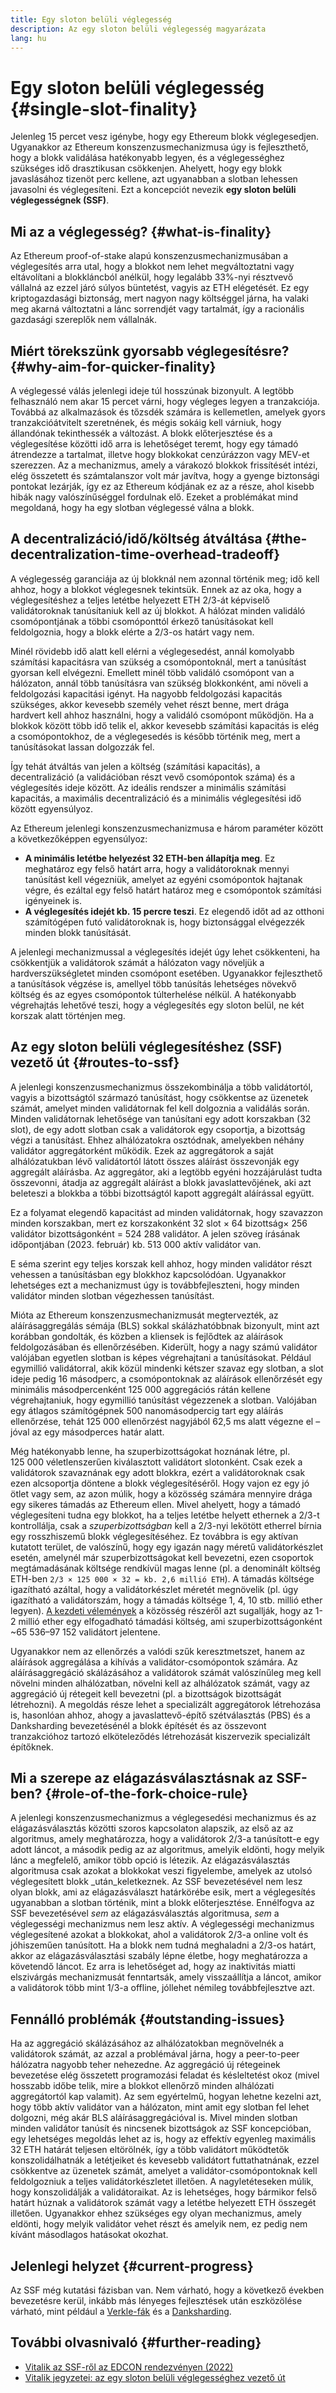 ```yaml
---
title: Egy sloton belüli véglegesség
description: Az egy sloton belüli véglegesség magyarázata
lang: hu
---
```


# Egy sloton belüli véglegesség {#single-slot-finality}

Jelenleg 15 percet vesz igénybe, hogy egy Ethereum blokk véglegesedjen. Ugyanakkor az Ethereum konszenzusmechanizmusa úgy is fejleszthető, hogy a blokk validálása hatékonyabb legyen, és a véglegességhez szükséges idő drasztikusan csökkenjen. Ahelyett, hogy egy blokk javaslásához tizenöt perc kellene, azt ugyanabban a slotban lehessen javasolni és véglegesíteni. Ezt a koncepciót nevezik **egy sloton belüli véglegességnek (SSF)**.

## Mi az a véglegesség? {#what-is-finality}

Az Ethereum proof-of-stake alapú konszenzusmechanizmusában a véglegesítés arra utal, hogy a blokkot nem lehet megváltoztatni vagy eltávolítani a blokkláncból anélkül, hogy legalább 33%-nyi résztvevő vállalná az ezzel járó súlyos büntetést, vagyis az ETH elégetését. Ez egy kriptogazdasági biztonság, mert nagyon nagy költséggel járna, ha valaki meg akarná változtatni a lánc sorrendjét vagy tartalmát, így a racionális gazdasági szereplők nem vállalnák.

## Miért törekszünk gyorsabb véglegesítésre? {#why-aim-for-quicker-finality}

A véglegessé válás jelenlegi ideje túl hosszúnak bizonyult. A legtöbb felhasználó nem akar 15 percet várni, hogy végleges legyen a tranzakciója. Továbbá az alkalmazások és tőzsdék számára is kellemetlen, amelyek gyors tranzakcióátvitelt szeretnének, és mégis sokáig kell várniuk, hogy állandónak tekinthessék a változást. A blokk előterjesztése és a véglegesítése közötti idő arra is lehetőséget teremt, hogy egy támadó átrendezze a tartalmat, illetve hogy blokkokat cenzúrázzon vagy MEV-et szerezzen. Az a mechanizmus, amely a várakozó blokkok frissítését intézi, elég összetett és számtalanszor volt már javítva, hogy a gyenge biztonsági pontokat lezárják, így ez az Ethereum kódjának ez az a része, ahol kisebb hibák nagy valószínűséggel fordulnak elő. Ezeket a problémákat mind megoldaná, hogy ha egy slotban véglegessé válna a blokk.

## A decentralizáció/idő/költség átváltása {#the-decentralization-time-overhead-tradeoff}

A véglegesség garanciája az új blokknál nem azonnal történik meg; idő kell ahhoz, hogy a blokkot véglegesnek tekintsük. Ennek az az oka, hogy a véglegesítéshez a teljes letétbe helyezett ETH 2/3-át képviselő validátoroknak tanúsítaniuk kell az új blokkot. A hálózat minden validáló csomópontjának a többi csomóponttól érkező tanúsításokat kell feldolgoznia, hogy a blokk elérte a 2/3-os határt vagy nem.

Minél rövidebb idő alatt kell elérni a véglegesedést, annál komolyabb számítási kapacitásra van szükség a csomópontoknál, mert a tanúsítást gyorsan kell elvégezni. Emellett minél több validáló csomópont van a hálózaton, annál több tanúsításra van szükség blokkonként, ami növeli a feldolgozási kapacitási igényt. Ha nagyobb feldolgozási kapacitás szükséges, akkor kevesebb személy vehet részt benne, mert drága hardvert kell ahhoz használni, hogy a validáló csomópont működjön. Ha a blokkok között több idő telik el, akkor kevesebb számítási kapacitás is elég a csomópontokhoz, de a véglegesedés is később történik meg, mert a tanúsításokat lassan dolgozzák fel.

Így tehát átváltás van jelen a költség (számítási kapacitás), a decentralizáció (a validációban részt vevő csomópontok száma) és a véglegesítés ideje között. Az ideális rendszer a minimális számítási kapacitás, a maximális decentralizáció és a minimális véglegesítési idő között egyensúlyoz.

Az Ethereum jelenlegi konszenzusmechanizmusa e három paraméter között a következőképpen egyensúlyoz:

- **A minimális letétbe helyezést 32 ETH-ben állapítja meg**. Ez meghatároz egy felső határt arra, hogy a validátoroknak mennyi tanúsítást kell végezniük, amelyet az egyéni csomópontok hajtanak végre, és ezáltal egy felső határt határoz meg e csomópontok számítási igényeinek is.
- **A véglegesítés idejét kb. 15 percre teszi**. Ez elegendő időt ad az otthoni számítógépen futó validátoroknak is, hogy biztonsággal elvégezzék minden blokk tanúsítását.

A jelenlegi mechanizmussal a véglegesítés idejét úgy lehet csökkenteni, ha csökkentjük a validátorok számát a hálózaton vagy növeljük a hardverszükségletet minden csomópont esetében. Ugyanakkor fejleszthető a tanúsítások végzése is, amellyel több tanúsítás lehetséges növekvő költség és az egyes csomópontok túlterhelése nélkül. A hatékonyabb végrehajtás lehetővé teszi, hogy a véglegesítés egy sloton belül, ne két korszak alatt történjen meg.

## Az egy sloton belüli véglegesítéshez (SSF) vezető út {#routes-to-ssf}

<ExpandableCard title= "Miért nem lehet bevezetni az SSF-et akár ma?" eventCategory="/roadmap/single-slot-finality" eventName="clicked Why can't we hear SSF today?">

A jelenlegi konszenzusmechanizmus összekombinálja a több validátortól, vagyis a bizottságtól származó tanúsítást, hogy csökkentse az üzenetek számát, amelyet minden validátornak fel kell dolgoznia a validálás során. Minden validátornak lehetősége van tanúsítani egy adott korszakban (32 slot), de egy adott slotban csak a validátorok egy csoportja, a bizottság végzi a tanúsítást. Ehhez alhálózatokra osztódnak, amelyekben néhány validátor aggregátorként működik. Ezek az aggregátorok a saját alhálózatukban lévő validátortól látott összes aláírást összevonják egy aggregált aláírásba. Az aggregátor, aki a legtöbb egyéni hozzájárulást tudta összevonni, átadja az aggregált aláírást a blokk javaslattevőjének, aki azt beleteszi a blokkba a többi bizottságtól kapott aggregált aláírással együtt.

Ez a folyamat elegendő kapacitást ad minden validátornak, hogy szavazzon minden korszakban, mert ez korszakonként 32 slot × 64 bizottság× 256 validátor bizottságonként = 524 288 validátor. A jelen szöveg írásának időpontjában (2023. február) kb. 513 000 aktív validátor van.

E séma szerint egy teljes korszak kell ahhoz, hogy minden validátor részt vehessen a tanúsításban egy blokkhoz kapcsolódóan. Ugyanakkor lehetséges ezt a mechanizmust úgy is továbbfejleszteni, hogy minden validátor minden slotban végezhessen tanúsítást.
</ExpandableCard>

Mióta az Ethereum konszenzusmechanizmusát megtervezték, az aláírásaggregálás sémája (BLS) sokkal skálázhatóbbnak bizonyult, mint azt korábban gondolták, és közben a kliensek is fejlődtek az aláírások feldolgozásában és ellenőrzésében. Kiderült, hogy a nagy számú validátor valójában egyetlen slotban is képes végrehajtani a tanúsításokat. Például egymillió validátorral, akik közül mindenki kétszer szavaz egy slotban, a slot ideje pedig 16 másodperc, a csomópontoknak az aláírások ellenőrzését egy minimális másodpercenként 125 000 aggregációs rátán kellene végrehajtaniuk, hogy egymillió tanúsítást végezzenek a slotban. Valójában egy átlagos számítógépnek 500 nanomásodpercig tart egy aláírás ellenőrzése, tehát 125 000 ellenőrzést nagyjából 62,5 ms alatt végezne el – jóval az egy másodperces határ alatt.

Még hatékonyabb lenne, ha szuperbizottságokat hoznának létre, pl. 125 000 véletlenszerűen kiválasztott validátort slotonként. Csak ezek a validátorok szavaznának egy adott blokkra, ezért a validátoroknak csak ezen alcsoportja döntene a blokk véglegesítéséről. Hogy vajon ez egy jó ötlet vagy sem, az azon múlik, hogy a közösség számára mennyire drága egy sikeres támadás az Ethereum ellen. Mivel ahelyett, hogy a támadó véglegesíteni tudna egy blokkot, ha a teljes letétbe helyett ethernek a 2/3-t kontrollálja, csak a _szuperbizottságban_ kell a 2/3-nyi lekötött etherrel bírnia egy rosszhiszemű blokk véglegesítéséhez. Ez továbbra is egy aktívan kutatott terület, de valószínű, hogy egy igazán nagy méretű validátorkészlet esetén, amelynél már szuperbizottságokat kell bevezetni, ezen csoportok megtámadásának költsége rendkívül magas lenne (pl. a denominált költség ETH-ben `2/3 × 125 000 × 32 = kb. 2,6 millió ETH`). A támadás költsége igazítható azáltal, hogy a validátorkészlet méretét megnövelik (pl. úgy igazítható a validátorszám, hogy a támadás költsége 1, 4, 10 stb. millió ether legyen). [A kezdeti vélemények](https://youtu.be/ojBgyFl6-v4?t=755) a közösség részéről azt sugallják, hogy az 1-2 millió ether egy elfogadható támadási költség, ami szuperbizottságonként ~65 536–97 152 validátort jelentene.

Ugyanakkor nem az ellenőrzés a valódi szűk keresztmetszet, hanem az aláírások aggregálása a kihívás a validátor-csomópontok számára. Az aláírásaggregáció skálázásához a validátorok számát valószínűleg meg kell növelni minden alhálózatban, növelni kell az alhálózatok számát, vagy az aggregáció új rétegeit kell bevezetni (pl. a bizottságok bizottságát létrehozni). A megoldás része lehet a specializált aggregátorok létrehozása is, hasonlóan ahhoz, ahogy a javaslattevő-építő szétválasztás (PBS) és a Danksharding bevezetésénél a blokk építését és az összevont tranzakcióhoz tartozó elköteleződés létrehozását kiszervezik specializált építőknek.

## Mi a szerepe az elágazásválasztásnak az SSF-ben? {#role-of-the-fork-choice-rule}

A jelenlegi konszenzusmechanizmus a véglegesedési mechanizmus és az elágazásválasztás közötti szoros kapcsolaton alapszik, az első az az algoritmus, amely meghatározza, hogy a validátorok 2/3-a tanúsított-e egy adott láncot, a második pedig az az algoritmus, amelyik eldönti, hogy melyik lánc a megfelelő, amikor több opció is létezik. Az elágazásválasztás algoritmusa csak azokat a blokkokat veszi figyelembe, amelyek az utolsó véglegesített blokk _után_keletkeznek. Az SSF bevezetésével nem lesz olyan blokk, ami az elágazásválaszt határkörébe esik, mert a véglegesítés ugyanabban a slotban történik, mint a blokk előterjesztése. Ennélfogva az SSF bevezetésével _sem_ az elágazásválasztás algoritmusa, _sem_ a véglegességi mechanizmus nem lesz aktív. A véglegességi mechanizmus véglegesítené azokat a blokkokat, ahol a validátorok 2/3-a online volt és jóhiszeműen tanúsított. Ha a blokk nem tudná meghaladni a 2/3-os határt, akkor az elágazásválasztási szabály lépne életbe, hogy meghatározza a követendő láncot. Ez arra is lehetőséget ad, hogy az inaktivitás miatti elszivárgás mechanizmusát fenntartsák, amely visszaállítja a láncot, amikor a validátorok több mint 1/3-a offline, jóllehet némileg továbbfejlesztve azt.

## Fennálló problémák {#outstanding-issues}

Ha az aggregáció skálázásához az alhálózatokban megnövelnék a validátorok számát, az azzal a problémával járna, hogy a peer-to-peer hálózatra nagyobb teher nehezedne. Az aggregáció új rétegeinek bevezetése elég összetett programozási feladat és késleltetést okoz (mivel hosszabb időbe telik, mire a blokkot ellenőrző minden alhálózati aggregátortól kap valamit). Az sem egyértelmű, hogyan lehetne kezelni azt, hogy több aktív validátor van a hálózaton, mint amit egy slotban fel lehet dolgozni, még akár BLS aláírásaggregációval is. Mivel minden slotban minden validátor tanúsít és nincsenek bizottságok az SSF koncepcióban, egy lehetséges megoldás lehet az is, hogy az effektív egyenleg maximális 32 ETH határát teljesen eltörölnék, így a több validátort működtetők konszolidálhatnák a letétjeiket és kevesebb validátort futtathatnának, ezzel csökkentve az üzenetek számát, amelyet a validátor-csomópontoknak kell feldolgozniuk a teljes validátorkészletet illetően. A nagyletéteseken múlik, hogy konszolidálják a validátoraikat. Az is lehetséges, hogy bármikor felső határt húznak a validátorok számát vagy a letétbe helyezett ETH összegét illetően. Ugyanakkor ehhez szükséges egy olyan mechanizmus, amely eldönti, hogy melyik validátor vehet részt és amelyik nem, ez pedig nem kívánt másodlagos hatásokat okozhat.

## Jelenlegi helyzet {#current-progress}

Az SSF még kutatási fázisban van. Nem várható, hogy a következő években bevezetésre kerül, inkább más lényeges fejlesztések után eszközölése várható, mint például a [Verkle-fák](/roadmap/verkle-trees/) és a [Danksharding](/roadmap/danksharding]).

## További olvasnivaló {#further-reading}

- [Vitalik az SSF-ről az EDCON rendezvényen (2022)](https://www.youtube.com/watch?v=nPgUKNPWXNI)
- [Vitalik jegyzetei: az egy sloton belüli véglegességhez vezető út](https://notes.ethereum.org/@vbuterin/single_slot_finality)
